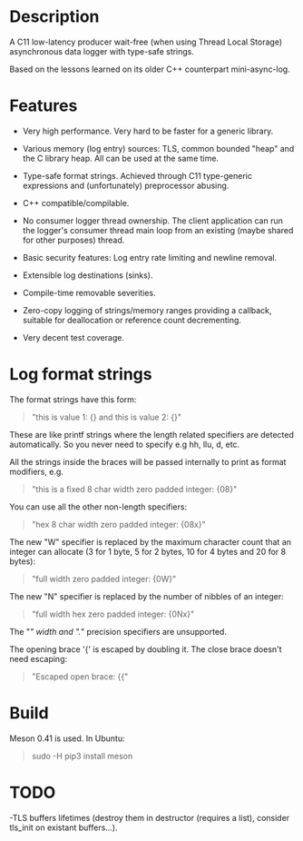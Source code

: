 Description
===========

A C11 low-latency producer wait-free (when using Thread Local Storage)
asynchronous data logger with type-safe strings.

Based on the lessons learned on its older C++ counterpart mini-async-log.

Features
========

- Very high performance. Very hard to be faster for a generic library.

- Various memory (log entry) sources: TLS, common bounded "heap" and the C
  library heap. All can be used at the same time.

- Type-safe format strings. Achieved through C11 type-generic expressions and
  (unfortunately) preprocessor abusing.

- C++ compatible/compilable.

- No consumer logger thread ownership. The client application can run the
  logger's consumer thread main loop from an existing (maybe shared for other
  purposes) thread.

- Basic security features: Log entry rate limiting and newline removal.

- Extensible log destinations (sinks).

- Compile-time removable severities.

- Zero-copy logging of strings/memory ranges providing a callback, suitable for
  deallocation or reference count decrementing.

- Very decent test coverage.

Log format strings
==================

The format strings have this form:

> "this is value 1: {} and this is value 2: {}"

These are like printf strings where the length related specifiers are detected
automatically. So you never need to specify e.g hh, llu, d, etc.

All the strings inside the braces will be passed internally to print as format
modifiers, e.g.

> "this is a fixed 8 char width zero padded integer: {08}"

You can use all the other non-length specifiers:

> "hex 8 char width zero padded integer: {08x}"

The new "W" specifier is replaced by the maximum character count that an
integer can allocate (3 for 1 byte, 5 for 2 bytes, 10 for 4 bytes and 20 for 8
bytes):

> "full width zero padded integer: {0W}"

The new "N" specifier is replaced by the number of nibbles of an integer:

> "full width hex zero padded integer: {0Nx}"

The "*" width and ".*" precision specifiers are unsupported.

The opening brace '{' is escaped by doubling it. The close brace doesn't need
escaping:

> "Escaped open brace: {{"

Build
==================

Meson 0.41 is used. In Ubuntu:

> sudo -H pip3 install meson

TODO
==================

-TLS buffers lifetimes (destroy them in destructor (requires a list), consider
tls_init on existant buffers...).

